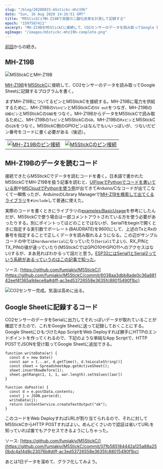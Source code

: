 ```yaml
---
slug: "/blog/20200815-m5stickc-mhz19b"
date: "Sun, 16 Aug 2020 14:16:51 GMT"
title: "M5StickCとMH-Z19Bで部屋の二酸化炭素を計測して記録する"
epoch: "1597587411"
excerpt: "MH-Z19BをM5StickCに接続して、CO2センサーのデータを読み取ってGoogle Sheetに記録するプログラムを書く。"
ogImage: "/images/m5stickc-mhz19b-complete.png"
---
```


[前回](/blog/20200815-m5stickc-http)からの続き。

## MH-Z19B

![M5StickCとMH-Z19B](/images/m5stickc-mhz19b.png)

[MH-Z19B](https://www.winsen-sensor.com/sensors/co2-sensor/mh-z19b.html)を[M5StickC](https://m5stack.com/collections/m5-core/products/stick-c)に接続して、CO2センサーのデータを読み取ってGoogle Sheetに記録するプログラムを書く。

まずMH-Z19BについてるピンとM5StickCを接続する。MH-Z19Bに電力を供給するために、MH-Z19Bの`Vinピン`とM5StickCの`5V out`をつなぎ、MH-Z19Bの`GNDピン`とM5StickCの`GND`をつなぐ。MH-Z19BからデータをM5StickCで読み取るために、MH-Z19Bの`Txピン`とM5StickCの`G0`、MH-Z19Bの`Rxピン`とM5StickCの`G26`をつなぐ。M5StickC側のGPIOピンはなんでもいいっぽいが、つないだピン番号をコードに書く必要がある（後述）。

| | |
| --------- | ------- |
| [![MH-Z19Bのピン接続](/images/mhz19b-pins.png)](/images/mhz19b-pins.png)| [![M5StickCのピン接続](/images/m5stickc-pins.png)](/images/m5stickc-pins.png) |

## MH-Z19Bのデータを読むコード

接続できたらM5StickCでデータを読むコードを書く。日本語で書かれたM5StickCでMH-Z19Bを扱う記事を読むと、[UIFlowでPythonでコードを書いている例](https://kitto-yakudatsu.com/archives/7286#toc21)や[M5CloudでPythonを使う例](https://medium.com/tichise/m5stack%E3%81%A7%E5%AE%B6%E3%81%A8%E3%82%AA%E3%83%95%E3%82%A3%E3%82%B9%E3%81%AE%E4%BA%8C%E9%85%B8%E5%8C%96%E7%82%AD%E7%B4%A0%E6%BF%83%E5%BA%A6%E3%82%92%E8%A8%88%E6%B8%AC%E3%81%97%E3%81%9F-3553f7a1434d)が出てきてArduino/Cなコードが出てこなくて一瞬焦ったが、ArduinoのLibrary Managerで[MH-Z19を検索して出てくるライブラリ](https://github.com/WifWaf/MH-Z19)を`#include`して普通に使えた。

実際のコードを書くときにライブラリの[examples/BasicUsage](https://github.com/WifWaf/MH-Z19/blob/master/examples/BasicUsage/BasicUsage.ino)を参考にしたんだが、M5StickCで使う場合は一部コメントアウトされている方を使う必要があったりする。別にポイントってほどのことではないが、Serial1をbeginで開くときに指定する実引数でボーレート(BAUDRATE)を9600にして、上述のTxとRxの番号を指定することで正しくデータを読み取れるようになる。この辺がサンプルコードの中では`HardwareSerial`になっていたり(`Serial1`でよい)、RX_PINとTX_PINの値が違っていたり(M5StickCではGPIO10やGPIO11へのアクセスはない)するが、まあ見ればわかるって話だと思う。[ESP32にはSerial1とSerial2っていう系統があるっていうのはこの記事で知った](https://lang-ship.com/blog/work/m5stickc-uartserial/)。

ソース: [https://github.com/fumiakiy/M5StickC/](https://github.com/fumiakiy/M5StickC/commit/6038aa3dbb8ade0c36a88142eef4f365a9dece8a#diff-ac3ed53726558e3635fc88015490f1bc)

![CO2センサー完成。気温は高めに出る。](/images/m5stickc-mhz19b-complete.png)


## Google Sheetに記録するコード

CO2センサーのデータをSerialに出力してそれっぽいデータが取れていることが確認できたので、これをGoogle Sheetに送って記録しておくことにする。Google SheetにひもづけたApp ScriptをWeb Deployすれば勝手にHTTPのエンドポイントを作ってくれるので、下記のような単純なApp Scriptで、HTTP POSTでJSONを受け取ってGoogle Sheetに追加できる。

```
function writeData(ar) {
  const d = new Date()
  const aar = [...ar, d.getTime(), d.toLocaleString()]
  const sheet = SpreadsheetApp.getActiveSheet();
  sheet.insertRowBefore(1);
  sheet.getRange(1, 1, 1, aar.length).setValues([aar])
}

function doPost(e) {
  const d = e.postData.contents;
  const j = JSON.parse(d);
  writeData(j);
  return ContentService.createTextOutput("ok");
}
```

このコードをWeb DeployすればURLが割り当てられるので、それに対してM5StickCからHTTP POSTすればよい。めんどくさいので認証は省いてURLを知っていれば誰でもアクセスできるようにしちゃった。

ソース: [https://github.com/fumiakiy/M5StickC/](https://github.com/fumiakiy/M5StickC/commit/07fb585184442a125a88a250bdc4a14d8c23076b#diff-ac3ed53726558e3635fc88015490f1bc)

あとは1日データを溜めて、グラフ化してみよう。